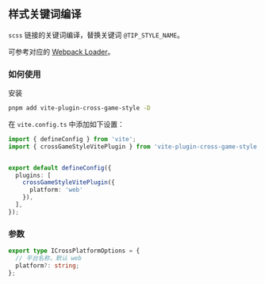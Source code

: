 ## 样式关键词编译

`scss` 链接的关键词编译，替换关键词 `@TIP_STYLE_NAME`。

可参考对应的 [Webpack Loader](../loader/cross-game-style.html)。


### 如何使用

安装

```bash
pnpm add vite-plugin-cross-game-style -D
```

在 `vite.config.ts` 中添加如下设置：


```ts
import { defineConfig } from 'vite';
import { crossGameStyleVitePlugin } from 'vite-plugin-cross-game-style';


export default defineConfig({
  plugins: [
    crossGameStyleVitePlugin({
      platform: 'web'
    }),
  ],
});
```

### 参数

```ts
export type ICrossPlatformOptions = {
  // 平台名称，默认 web
  platform?: string;
};
```
